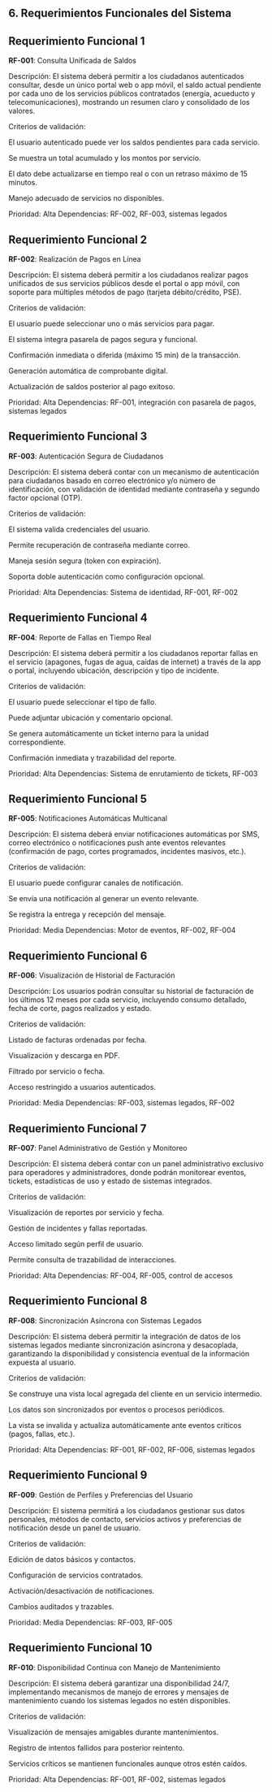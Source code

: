 ## 6. Requerimientos Funcionales del Sistema

## Requerimiento Funcional 1
**RF-001**: Consulta Unificada de Saldos

Descripción:
El sistema deberá permitir a los ciudadanos autenticados consultar, desde un único portal web o app móvil, el saldo actual pendiente por cada uno de los servicios públicos contratados (energía, acueducto y telecomunicaciones), mostrando un resumen claro y consolidado de los valores.

Criterios de validación:

El usuario autenticado puede ver los saldos pendientes para cada servicio.

Se muestra un total acumulado y los montos por servicio.

El dato debe actualizarse en tiempo real o con un retraso máximo de 15 minutos.

Manejo adecuado de servicios no disponibles.

Prioridad: Alta
Dependencias: RF-002, RF-003, sistemas legados

## Requerimiento Funcional 2
**RF-002**: Realización de Pagos en Línea

Descripción:
El sistema deberá permitir a los ciudadanos realizar pagos unificados de sus servicios públicos desde el portal o app móvil, con soporte para múltiples métodos de pago (tarjeta débito/crédito, PSE).

Criterios de validación:

El usuario puede seleccionar uno o más servicios para pagar.

El sistema integra pasarela de pagos segura y funcional.

Confirmación inmediata o diferida (máximo 15 min) de la transacción.

Generación automática de comprobante digital.

Actualización de saldos posterior al pago exitoso.

Prioridad: Alta
Dependencias: RF-001, integración con pasarela de pagos, sistemas legados

## Requerimiento Funcional 3
**RF-003**: Autenticación Segura de Ciudadanos

Descripción:
El sistema deberá contar con un mecanismo de autenticación para ciudadanos basado en correo electrónico y/o número de identificación, con validación de identidad mediante contraseña y segundo factor opcional (OTP).

Criterios de validación:

El sistema valida credenciales del usuario.

Permite recuperación de contraseña mediante correo.

Maneja sesión segura (token con expiración).

Soporta doble autenticación como configuración opcional.

Prioridad: Alta
Dependencias: Sistema de identidad, RF-001, RF-002

## Requerimiento Funcional 4
**RF-004**: Reporte de Fallas en Tiempo Real

Descripción:
El sistema deberá permitir a los ciudadanos reportar fallas en el servicio (apagones, fugas de agua, caídas de internet) a través de la app o portal, incluyendo ubicación, descripción y tipo de incidente.

Criterios de validación:

El usuario puede seleccionar el tipo de fallo.

Puede adjuntar ubicación y comentario opcional.

Se genera automáticamente un ticket interno para la unidad correspondiente.

Confirmación inmediata y trazabilidad del reporte.

Prioridad: Alta
Dependencias: Sistema de enrutamiento de tickets, RF-003

## Requerimiento Funcional 5
**RF-005**: Notificaciones Automáticas Multicanal

Descripción:
El sistema deberá enviar notificaciones automáticas por SMS, correo electrónico o notificaciones push ante eventos relevantes (confirmación de pago, cortes programados, incidentes masivos, etc.).

Criterios de validación:

El usuario puede configurar canales de notificación.

Se envía una notificación al generar un evento relevante.

Se registra la entrega y recepción del mensaje.

Prioridad: Media
Dependencias: Motor de eventos, RF-002, RF-004

## Requerimiento Funcional 6
**RF-006**: Visualización de Historial de Facturación

Descripción:
Los usuarios podrán consultar su historial de facturación de los últimos 12 meses por cada servicio, incluyendo consumo detallado, fecha de corte, pagos realizados y estado.

Criterios de validación:

Listado de facturas ordenadas por fecha.

Visualización y descarga en PDF.

Filtrado por servicio o fecha.

Acceso restringido a usuarios autenticados.

Prioridad: Media
Dependencias: RF-003, sistemas legados, RF-002

## Requerimiento Funcional 7
**RF-007**: Panel Administrativo de Gestión y Monitoreo

Descripción:
El sistema deberá contar con un panel administrativo exclusivo para operadores y administradores, donde podrán monitorear eventos, tickets, estadísticas de uso y estado de sistemas integrados.

Criterios de validación:

Visualización de reportes por servicio y fecha.

Gestión de incidentes y fallas reportadas.

Acceso limitado según perfil de usuario.

Permite consulta de trazabilidad de interacciones.

Prioridad: Alta
Dependencias: RF-004, RF-005, control de accesos

## Requerimiento Funcional 8
**RF-008**: Sincronización Asíncrona con Sistemas Legados

Descripción:
El sistema deberá permitir la integración de datos de los sistemas legados mediante sincronización asíncrona y desacoplada, garantizando la disponibilidad y consistencia eventual de la información expuesta al usuario.

Criterios de validación:

Se construye una vista local agregada del cliente en un servicio intermedio.

Los datos son sincronizados por eventos o procesos periódicos.

La vista se invalida y actualiza automáticamente ante eventos críticos (pagos, fallas, etc.).

Prioridad: Alta
Dependencias: RF-001, RF-002, RF-006, sistemas legados

## Requerimiento Funcional 9
**RF-009**: Gestión de Perfiles y Preferencias del Usuario

Descripción:
El sistema permitirá a los ciudadanos gestionar sus datos personales, métodos de contacto, servicios activos y preferencias de notificación desde un panel de usuario.

Criterios de validación:

Edición de datos básicos y contactos.

Configuración de servicios contratados.

Activación/desactivación de notificaciones.

Cambios auditados y trazables.

Prioridad: Media
Dependencias: RF-003, RF-005

## Requerimiento Funcional 10
**RF-010**: Disponibilidad Continua con Manejo de Mantenimiento

Descripción:
El sistema deberá garantizar una disponibilidad 24/7, implementando mecanismos de manejo de errores y mensajes de mantenimiento cuando los sistemas legados no estén disponibles.

Criterios de validación:

Visualización de mensajes amigables durante mantenimientos.

Registro de intentos fallidos para posterior reintento.

Servicios críticos se mantienen funcionales aunque otros estén caídos.

Prioridad: Alta
Dependencias: RF-001, RF-002, sistemas legados
